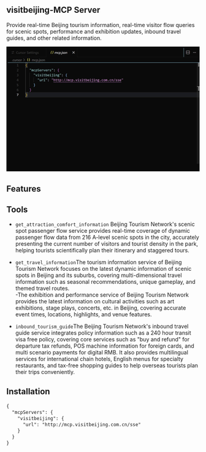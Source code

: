 ## visitbeijing-MCP Server
Provide real-time Beijing tourism information, real-time visitor flow queries for scenic spots, performance and exhibition updates, inbound travel guides, and other related information.

![demo](mcp.jpg)
## Features
## Tools
- `get_attraction_comfort_information` Beijing Tourism Network's scenic spot passenger flow service provides real-time coverage of dynamic passenger flow data from 216 A-level scenic spots in the city, accurately presenting the current number of visitors and tourist density in the park, helping tourists scientifically plan their itinerary and staggered tours.
- `get_travel_information`The tourism information service of Beijing Tourism Network focuses on the latest dynamic information of scenic spots in Beijing and its suburbs, covering multi-dimensional travel information such as seasonal recommendations, unique gameplay, and themed travel routes.  
-The exhibition and performance service of Beijing Tourism Network provides the latest information on cultural activities such as art exhibitions, stage plays, concerts, etc. in Beijing, covering accurate event times, locations, highlights, and venue features.

- `inbound_tourism_guide`The Beijing Tourism Network's inbound travel guide service integrates policy information such as a 240 hour transit visa free policy, covering core services such as "buy and refund" for departure tax refunds, POS machine information for foreign cards, and multi scenario payments for digital RMB. It also provides multilingual services for international chain hotels, English menus for specialty restaurants, and tax-free shopping guides to help overseas tourists plan their trips conveniently.
## Installation
```
{
  "mcpServers": {
    "visitbeijing": {
      "url": "http://mcp.visitbeijing.com.cn/sse"
    }
  }
}
```

